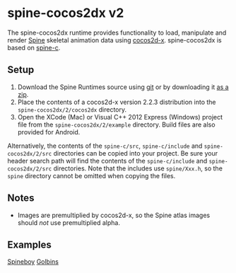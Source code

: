 # spine-cocos2dx v2

The spine-cocos2dx runtime provides functionality to load, manipulate and render [Spine](http://esotericsoftware.com) skeletal animation data using [cocos2d-x](http://www.cocos2d-x.org/). spine-cocos2dx is based on [spine-c](https://github.com/EsotericSoftware/spine-runtimes/tree/master/spine-c).

## Setup

1. Download the Spine Runtimes source using [git](https://help.github.com/articles/set-up-git) or by downloading it [as a zip](https://github.com/EsotericSoftware/spine-runtimes/archive/master.zip).
1. Place the contents of a cocos2d-x version 2.2.3 distribution into the `spine-cocos2dx/2/cocos2dx` directory.
1. Open the XCode (Mac) or Visual C++ 2012 Express (Windows) project file from the `spine-cocos2dx/2/example` directory. Build files are also provided for Android.

Alternatively, the contents of the `spine-c/src`, `spine-c/include` and `spine-cocos2dx/2/src` directories can be copied into your project. Be sure your header search path will find the contents of the `spine-c/include` and `spine-cocos2dx/2/src` directories. Note that the includes use `spine/Xxx.h`, so the `spine` directory cannot be omitted when copying the files.

## Notes

- Images are premultiplied by cocos2d-x, so the Spine atlas images should *not* use premultiplied alpha.

## Examples

[Spineboy](https://github.com/EsotericSoftware/spine-runtimes/blob/master/spine-cocos2dx/2/example/Classes/SpineboyExample.cpp)
[Golbins](https://github.com/EsotericSoftware/spine-runtimes/blob/master/spine-cocos2dx/2/example/Classes/GoblinsExample.cpp)
